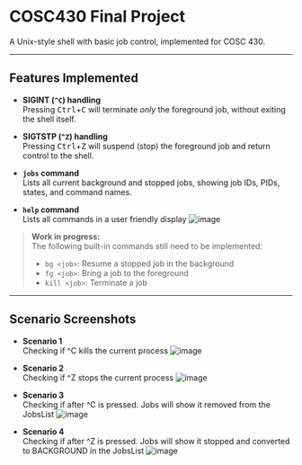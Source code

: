 # COSC430 Final Project

A Unix-style shell with basic job control, implemented for COSC 430.

---

## Features Implemented

- **SIGINT (`^C`) handling**  
  Pressing <kbd>Ctrl</kbd>+<kbd>C</kbd> will terminate *only* the foreground job, without exiting the shell itself.

- **SIGTSTP (`^Z`) handling**  
  Pressing <kbd>Ctrl</kbd>+<kbd>Z</kbd> will suspend (stop) the foreground job and return control to the shell.

- **`jobs` command**  
  Lists all current background and stopped jobs, showing job IDs, PIDs, states, and command names.
  
- **`help` command**  
  Lists all commands in a user friendly display
  ![image](https://github.com/user-attachments/assets/4ad2e4d2-04d7-4bb9-84cf-1601c7c2f15c)

> **Work in progress:**  
> The following built-in commands still need to be implemented:  
> - `bg <job>`: Resume a stopped job in the background  
> - `fg <job>`: Bring a job to the foreground  
> - `kill <job>`: Terminate a job 

---

## Scenario Screenshots

-  **Scenario 1**
  <br> Checking if ^C kills the current process
  ![image](https://github.com/user-attachments/assets/6b73cb6f-74b6-4aeb-8202-aace25844e35)

- **Scenario 2**
  <br> Checking if ^Z stops the current process
  ![image](https://github.com/user-attachments/assets/735ea40c-2f4f-44cc-a739-d1421a8ddb69)
  
- **Scenario 3**
  <br> Checking if after ^C is pressed. Jobs will show it removed from the JobsList
  ![image](https://github.com/user-attachments/assets/7226aba5-bedd-472c-9fa1-435449da3bf4)

- **Scenario 4**
  <br> Checking if after ^Z is pressed. Jobs will show it stopped and converted to BACKGROUND in the JobsList
  ![image](https://github.com/user-attachments/assets/9af03d9c-ee70-47e9-a3be-c0fdd29258f8)




